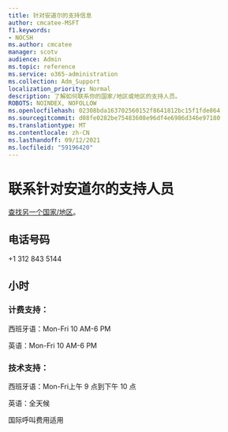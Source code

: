 ```yaml
---
title: 针对安道尔的支持信息
author: cmcatee-MSFT
f1.keywords:
- NOCSH
ms.author: cmcatee
manager: scotv
audience: Admin
ms.topic: reference
ms.service: o365-administration
ms.collection: Adm_Support
localization_priority: Normal
description: 了解如何联系你的国家/地区或地区的支持人员。
ROBOTS: NOINDEX, NOFOLLOW
ms.openlocfilehash: 02308bda163702560152f8641812bc15f1fde864
ms.sourcegitcommit: d08fe0282be75483608e96df4e6986d346e97180
ms.translationtype: MT
ms.contentlocale: zh-CN
ms.lasthandoff: 09/12/2021
ms.locfileid: "59196420"
---
```

# <a name="contact-support-for-andorra"></a>联系针对安道尔的支持人员

[查找另一个国家/地区](../../business-video/get-help-support.md)。

## <a name="phone-number"></a>电话号码
+1 312 843 5144

## <a name="hours"></a>小时
### <a name="billing-support"></a>计费支持：

西班牙语：Mon-Fri 10 AM-6 PM

英语：Mon-Fri 10 AM-6 PM

### <a name="technical-support"></a>技术支持：

西班牙语：Mon-Fri上午 9 点到下午 10 点

英语：全天候

国际呼叫费用适用
